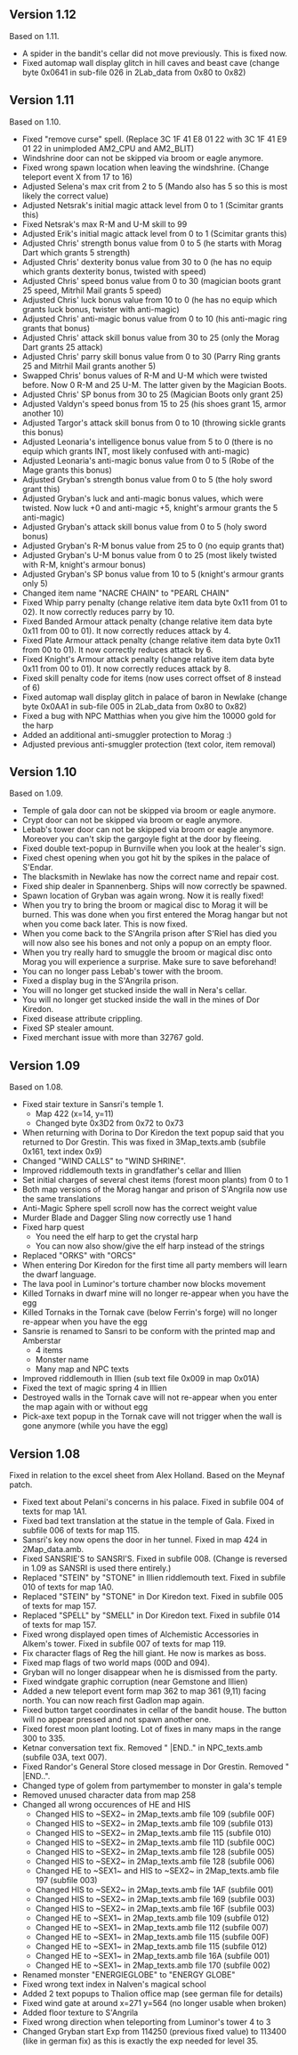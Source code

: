 ## Version 1.12

Based on 1.11.

- A spider in the bandit's cellar did not move previously. This is fixed now.
- Fixed automap wall display glitch in hill caves and beast cave (change byte 0x0641 in sub-file 026 in 2Lab_data from 0x80 to 0x82)

## Version 1.11

Based on 1.10.

- Fixed "remove curse" spell. (Replace 3C 1F 41 E8 01 22 with 3C 1F 41 E9 01 22 in unimploded AM2_CPU and AM2_BLIT)
- Windshrine door can not be skipped via broom or eagle anymore.
- Fixed wrong spawn location when leaving the windshrine. (Change teleport event X from 17 to 16)
- Adjusted Selena's max crit from 2 to 5 (Mando also has 5 so this is most likely the correct value)
- Adjusted Netsrak's initial magic attack level from 0 to 1 (Scimitar grants this)
- Fixed Netsrak's max R-M and U-M skill to 99
- Adjusted Erik's initial magic attack level from 0 to 1 (Scimitar grants this)
- Adjusted Chris' strength bonus value from 0 to 5 (he starts with Morag Dart which grants 5 strength)
- Adjusted Chris' dexterity bonus value from 30 to 0 (he has no equip which grants dexterity bonus, twisted with speed)
- Adjusted Chris' speed bonus value from 0 to 30 (magician boots grant 25 speed, Mitrhil Mail grants 5 speed)
- Adjusted Chris' luck bonus value from 10 to 0 (he has no equip which grants luck bonus, twister with anti-magic)
- Adjusted Chris' anti-magic bonus value from 0 to 10 (his anti-magic ring grants that bonus)
- Adjusted Chris' attack skill bonus value from 30 to 25 (only the Morag Dart grants 25 attack)
- Adjusted Chris' parry skill bonus value from 0 to 30 (Parry Ring grants 25 and Mitrhil Mail grants another 5)
- Swapped Chris' bonus values of R-M and U-M which were twisted before. Now 0 R-M and 25 U-M. The latter given by the Magician Boots.
- Adjusted Chris' SP bonus from 30 to 25 (Magician Boots only grant 25)
- Adjusted Valdyn's speed bonus from 15 to 25 (his shoes grant 15, armor another 10)
- Adjusted Targor's attack skill bonus from 0 to 10 (throwing sickle grants this bonus)
- Adjusted Leonaria's intelligence bonus value from 5 to 0 (there is no equip which grants INT, most likely confused with anti-magic)
- Adjusted Leonaria's anti-magic bonus value from 0 to 5 (Robe of the Mage grants this bonus)
- Adjusted Gryban's strength bonus value from 0 to 5 (the holy sword grant this)
- Adjusted Gryban's luck and anti-magic bonus values, which were twisted. Now luck +0 and anti-magic +5, knight's armour grants the 5 anti-magic)
- Adjusted Gryban's attack skill bonus value from 0 to 5 (holy sword bonus)
- Adjusted Gryban's R-M bonus value from 25 to 0 (no equip grants that)
- Adjusted Gryban's U-M bonus value from 0 to 25 (most likely twisted with R-M, knight's armour bonus)
- Adjusted Gryban's SP bonus value from 10 to 5 (knight's armour grants only 5)
- Changed item name "NACRE CHAIN" to "PEARL CHAIN"
- Fixed Whip parry penalty (change relative item data byte 0x11 from 01 to 02). It now correctly reduces parry by 10.
- Fixed Banded Armour attack penalty (change relative item data byte 0x11 from 00 to 01). It now correctly reduces attack by 4.
- Fixed Plate Armour attack penalty (change relative item data byte 0x11 from 00 to 01). It now correctly reduces attack by 6.
- Fixed Knight's Armour attack penalty (change relative item data byte 0x11 from 00 to 01). It now correctly reduces attack by 8.
- Fixed skill penalty code for items (now uses correct offset of 8 instead of 6)
- Fixed automap wall display glitch in palace of baron in Newlake (change byte 0x0AA1 in sub-file 005 in 2Lab_data from 0x80 to 0x82)
- Fixed a bug with NPC Matthias when you give him the 10000 gold for the harp
- Added an additional anti-smuggler protection to Morag :)
- Adjusted previous anti-smuggler protection (text color, item removal)

## Version 1.10

Based on 1.09.

- Temple of gala door can not be skipped via broom or eagle anymore.
- Crypt door can not be skipped via broom or eagle anymore.
- Lebab's tower door can not be skipped via broom or eagle anymore.
  Moreover you can't skip the gargoyle fight at the door by fleeing.
- Fixed double text-popup in Burnville when you look at the healer's sign.
- Fixed chest opening when you got hit by the spikes in the palace of S'Endar.
- The blacksmith in Newlake has now the correct name and repair cost.
- Fixed ship dealer in Spannenberg. Ships will now correctly be spawned.
- Spawn location of Gryban was again wrong. Now it is really fixed!
- When you try to bring the broom or magical disc to Morag it will
  be burned. This was done when you first entered the Morag hangar but
  not when you come back later. This is now fixed.
- When you come back to the S'Angrila prison after S'Riel has died you
  will now also see his bones and not only a popup on an empty floor.
- When you try really hard to smuggle the broom or magical disc onto
  Morag you will experience a surprise. Make sure to save beforehand!
- You can no longer pass Lebab's tower with the broom.
- Fixed a display bug in the S'Angrila prison.
- You will no longer get stucked inside the wall in Nera's cellar.
- You will no longer get stucked inside the wall in the mines of Dor Kiredon.
- Fixed disease attribute crippling.
- Fixed SP stealer amount.
- Fixed merchant issue with more than 32767 gold.

## Version 1.09

Based on 1.08.

- Fixed stair texture in Sansri's temple 1.
  - Map 422 (x=14, y=11)
  - Changed byte 0x3D2 from 0x72 to 0x73
- When returning with Dorina to Dor Kiredon the text
  popup said that you returned to Dor Grestin. This was
  fixed in 3Map_texts.amb (subfile 0x161, text index 0x9)
- Changed "WIND CALLS" to "WIND SHRINE".
- Improved riddlemouth texts in grandfather's cellar and Illien
- Set initial charges of several chest items (forest moon plants) from 0 to 1
- Both map versions of the Morag hangar and prison of S'Angrila now use the same translations
- Anti-Magic Sphere spell scroll now has the correct weight value
- Murder Blade and Dagger Sling now correctly use 1 hand
- Fixed harp quest
  - You need the elf harp to get the crystal harp
  - You can now also show/give the elf harp instead of the strings
- Replaced "ORKS" with "ORCS"
- When entering Dor Kiredon for the first time all party members will learn the dwarf language.
- The lava pool in Luminor's torture chamber now blocks movement
- Killed Tornaks in dwarf mine will no longer re-appear when you have the egg
- Killed Tornaks in the Tornak cave (below Ferrin's forge) will no longer re-appear when you have the egg
- Sansrie is renamed to Sansri to be conform with the printed map and Amberstar
  - 4 items
  - Monster name
  - Many map and NPC texts
- Improved riddlemouth in Illien (sub text file 0x009 in map 0x01A)
- Fixed the text of magic spring 4 in Illien
- Destroyed walls in the Tornak cave will not re-appear when you enter the map again with or without egg
- Pick-axe text popup in the Tornak cave will not trigger when the wall is gone anymore (while you have the egg)

## Version 1.08

Fixed in relation to the excel sheet from Alex Holland.
Based on the Meynaf patch.

- Fixed text about Pelani's concerns in his palace. Fixed in subfile 004 of texts for map 1A1.
- Fixed bad text translation at the statue in the temple of Gala. Fixed in subfile 006 of texts for map 115.
- Sansri's key now opens the door in her tunnel. Fixed in map 424 in 2Map_data.amb.
- Fixed SANSRIE'S to SANSRI'S. Fixed in subfile 008. (Change is reversed in 1.09 as SANSRI is used there entirely.)
- Replaced "STEIN" by "STONE" in Illien riddlemouth text. Fixed in subfile 010 of texts for map 1A0.
- Replaced "STEIN" by "STONE" in Dor Kiredon text. Fixed in subfile 005 of texts for map 157.
- Replaced "SPELL" by "SMELL" in Dor Kiredon text. Fixed in subfile 014 of texts for map 157.
- Fixed wrong displayed open times of Alchemistic Accessories in Alkem's tower. Fixed in subfile 007 of texts for map 119.
- Fix character flags of Reg the hill giant. He now is markes as boss.
- Fixed map flags of two world maps (00D and 094).
- Gryban will no longer disappear when he is dismissed from the party.
- Fixed windgate graphic corruption (near Gemstone and Illien)
- Added a new teleport event form map 362 to map 361 (9,11) facing north. You can now reach first Gadlon map again.
- Fixed button target coordinates in cellar of the bandit house. The button will no appear pressed and not spawn another one.
- Fixed forest moon plant looting. Lot of fixes in many maps in the range 300 to 335.
- Ketnar conversation text fix. Removed " |END.." in NPC_texts.amb (subfile 03A, text 007).
- Fixed Randor's General Store closed message in Dor Grestin. Removed " |END..".
- Changed type of golem from partymember to monster in gala's temple
- Removed unused character data from map 258
- Changed all wrong occurences of HE and HIS
    - Changed HIS to ~SEX2~ in 2Map_texts.amb file 109 (subfile 00F)
    - Changed HIS to ~SEX2~ in 2Map_texts.amb file 109 (subfile 013)
    - Changed HIS to ~SEX2~ in 2Map_texts.amb file 115 (subfile 010)
    - Changed HIS to ~SEX2~ in 2Map_texts.amb file 11D (subfile 00C)
    - Changed HIS to ~SEX2~ in 2Map_texts.amb file 128 (subfile 005)
    - Changed HIS to ~SEX2~ in 2Map_texts.amb file 128 (subfile 006)
    - Changed HE to ~SEX1~ and HIS to ~SEX2~ in 2Map_texts.amb file 197 (subfile 003)
    - Changed HIS to ~SEX2~ in 2Map_texts.amb file 1AF (subfile 001)
    - Changed HIS to ~SEX2~ in 2Map_texts.amb file 169 (subfile 003)
    - Changed HIS to ~SEX2~ in 2Map_texts.amb file 16F (subfile 003)
    - Changed HE to ~SEX1~ in 2Map_texts.amb file 109 (subfile 012)
    - Changed HE to ~SEX1~ in 2Map_texts.amb file 112 (subfile 007)
    - Changed HE to ~SEX1~ in 2Map_texts.amb file 115 (subfile 00F)
    - Changed HE to ~SEX1~ in 2Map_texts.amb file 115 (subfile 012)
    - Changed HE to ~SEX1~ in 2Map_texts.amb file 16A (subfile 001)
    - Changed HE to ~SEX1~ in 2Map_texts.amb file 170 (subfile 002)
- Renamed monster "ENERGIEGLOBE" to "ENERGY GLOBE"
- Fixed wrong text index in Nalven's magical school
- Added 2 text popups to Thalion office map (see german file for details)
- Fixed wind gate at around x=271 y=564 (no longer usable when broken)
- Added floor texture to S'Angrila
- Fixed wrong direction when teleporting from Luminor's tower 4 to 3
- Changed Gryban start Exp from 114250 (previous fixed value) to 113400 (like in german fix) as this is exactly the exp needed for level 35.